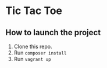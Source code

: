 # Tic Tac Toe

## How to launch the project

1. Clone this repo.
1. Run `composer install`
1. Run `vagrant up`
